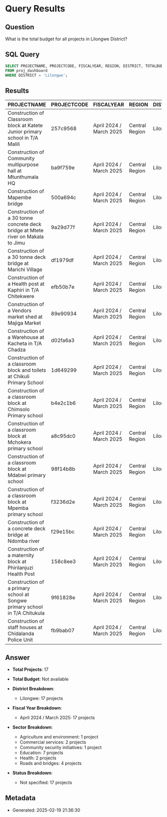 # Query Results

## Question
What is the total budget for all projects in Lilongwe District?

## SQL Query
```sql
SELECT PROJECTNAME, PROJECTCODE, FISCALYEAR, REGION, DISTRICT, TOTALBUDGET, PROJECTSTATUS, PROJECTSECTOR 
FROM proj_dashboard 
WHERE DISTRICT = 'Lilongwe';
```

## Results
| PROJECTNAME | PROJECTCODE | FISCALYEAR | REGION | DISTRICT | TOTALBUDGET | PROJECTSTATUS | PROJECTSECTOR |
| --- | --- | --- | --- | --- | --- | --- | --- |
| Construction of Classroom block at Katete Junior primary school in T/A Malili | 257c9568 | April 2024 / March 2025 | Central Region | Lilongwe |  |  | Education |
| Construction of Community multipurpose hall at Mtunthumala HQ | ba9f759e | April 2024 / March 2025 | Central Region | Lilongwe |  |  | Commercial services |
| Construction of Mapembe bridge | 500a694c | April 2024 / March 2025 | Central Region | Lilongwe |  |  | Roads and bridges |
| Construction of a 30 tonne concrete deck bridge at Mtete river on Makala to Jimu | 9a29d77f | April 2024 / March 2025 | Central Region | Lilongwe |  |  | Roads and bridges |
| Construction of a 30 tonne deck bridge at Marichi Village | df1979df | April 2024 / March 2025 | Central Region | Lilongwe |  |  | Roads and bridges |
| Construction of a Health post at Kaphiri in T/A Chitekwere | efb50b7e | April 2024 / March 2025 | Central Region | Lilongwe |  |  | Health |
| Construction of a Vendors market shed at Majiga Market | 89e90934 | April 2024 / March 2025 | Central Region | Lilongwe |  |  | Commercial services |
| Construction of a Warehouse at Kacheta in T/A Chadza | d02fa6a3 | April 2024 / March 2025 | Central Region | Lilongwe |  |  | Agriculture and environment |
| Construction of a classroom block and toilets at Chikuli Primary School | 1d649299 | April 2024 / March 2025 | Central Region | Lilongwe |  |  | Education |
| Construction of a classroom block at Chimsolo Primary school | b4e2c1b6 | April 2024 / March 2025 | Central Region | Lilongwe |  |  | Education |
| Construction of a classroom block at Mchokera primary school | a8c95dc0 | April 2024 / March 2025 | Central Region | Lilongwe |  |  | Education |
| Construction of a classroom block at Mdabwi primary school | 98f14b8b | April 2024 / March 2025 | Central Region | Lilongwe |  |  | Education |
| Construction of a classroom block at Mpemba primary school | f3236d2e | April 2024 / March 2025 | Central Region | Lilongwe |  |  | Education |
| Construction of a concrete deck bridge at Ndomba river | f29e15bc | April 2024 / March 2025 | Central Region | Lilongwe |  |  | Roads and bridges |
| Construction of a maternity block at Phirilanjuzi Health Post | 158c8ee3 | April 2024 / March 2025 | Central Region | Lilongwe |  |  | Health |
| Construction of a primary school at Songwe primary school in T/A Chitukula | 9f61828e | April 2024 / March 2025 | Central Region | Lilongwe |  |  | Education |
| Construction of staff houses at Chidalanda Police Unit | fb9bab07 | April 2024 / March 2025 | Central Region | Lilongwe |  |  | Community security initiatives |


## Answer
* **Total Projects**: 17

* **Total Budget**: Not available

* **District Breakdown**:
  - Lilongwe: 17 projects

* **Fiscal Year Breakdown**:
  - April 2024 / March 2025: 17 projects

* **Sector Breakdown**:
  - Agriculture and environment: 1 project
  - Commercial services: 2 projects
  - Community security initiatives: 1 project
  - Education: 7 projects
  - Health: 2 projects
  - Roads and bridges: 4 projects

* **Status Breakdown**:
  - Not specified: 17 projects


## Metadata
- Generated: 2025-02-19 21:36:30
